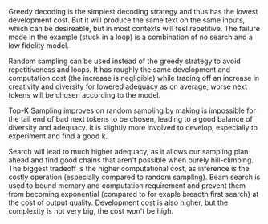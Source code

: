 Greedy decoding is the simplest decoding strategy and thus has the lowest development cost. But it will produce the same text on the same inputs, which can be desireable,
but in most contexts will feel repetitive. The failure mode in the example (stuck in a loop) is a combination of no search and a low fidelity model.

Random sampling can be used instead of the greedy strategy to avoid repetitiveness and loops. It has roughly the same development and computation cost (the increase is negligible)
while trading off an increase in creativity and diversity for lowered adequacy as on average, worse next tokens will be chosen according to the model.

Top-K Sampling improves on random sampling by making is impossible for the tail end of bad next tokens to be chosen, leading to a good balance of diversity and adequacy.
It is slightly more involved to develop, especially to experiment and find a good k.

Search will lead to much higher adequacy, as it allows our sampling plan ahead and find good chains that aren't possible when purely hill-climbing.
The biggest tradeoff is the higher computational cost, as inference is the costly operation (especially compared to random sampling).
Beam search is used to bound memory and computation requirement and prevent them from becoming exponential (compared to for exaple breadth first search) at the cost of
output quality.
Development cost is also higher, but the complexity is not very big, the cost won't be high.
